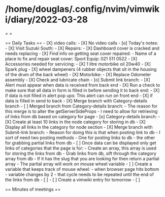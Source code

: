 # /home/douglas/.config/nvim/vimwiki/diary/2022-03-28

=   =

== Daily Tasks ==
        - [X] video calls:
                - [X] No video calls
        - [o] Today's notes:
                - [X] Visit Suzuki South:
												- [X] Repairs:
																- [X] Dashboard cover is cracked and needs replacing
																- [X] Find info on getting seat cover repaired:
																				- Name of a place to fix and repair seat cover: Sport Equip: 021 511 0522
												- [X] Accessories needed for servicing:
																- [X] 1 litre motorbike oil 20w40
																- [X] Spark plug
																- [X] wheel dampeners (4 rubber objects that sit in the housing of the drum of the back wheel)
								- [X] Motorbike:
												- [X] Replace Odometer assembly
												- [X] Check and lubricate chain
								- [o] Submit link branch:
												- [X] Alert must appear when data is received from back end
												- [X] Run a check to make sure that all data in form is filled in before sending it to back end:
																- [X] if data is not filled in alert pop ups: This alert can run on front end
																- [X] if data is filled in send to back
												- [X] Merge branch with Category-details branch
												- [ ] Merged branch from Category-details branch:
																- The reason for this merge is to alter the getServerSideProps
																- I need to allow for retrieving of links from db based on category for page
								- [o] Category-details branch:
												- [X] Create at least 10 links in the node category for storing in db
												- [X] Display all links in the category for node section
												- [X] Merge branch with Submit-link branch:
																- Reason for doing this is that when posting link to db 
																- I sort of need two posting methods
																- One for posting links to db
																- the other for grabbing partial links from db
												- [ ] Once data can be displayed only get links of categories that the page is for:
																- Create an array, this array is used for storing the links from db
																- Grab links from db, sift through the category array from db
																- If it has the slug that you are looking for then return a partial array
																- The partial array will work on mouse wheel variable
												- [ ] Create a variable that keeps track of mouse wheel:
																- when browser page hits bottom
																- variable changes by 2
																- that cycle needs to be repeated until the end of the links from db
												- [ ] 
								- [ ] Create a vimwiki entry for tomorrow
        - [ ]

== Minutes of meetings ==

